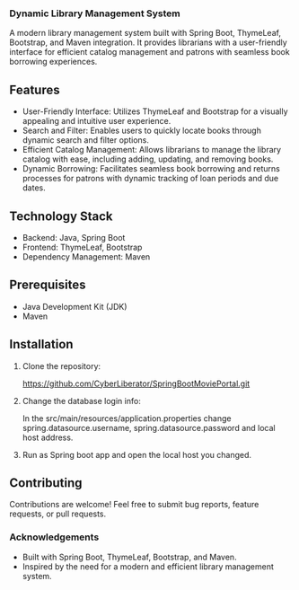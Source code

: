 ### Dynamic Library Management System

A modern library management system built with Spring Boot, ThymeLeaf, Bootstrap, and Maven integration. It provides librarians with a user-friendly interface for efficient catalog management and patrons with seamless book borrowing experiences.

## Features

- User-Friendly Interface: Utilizes ThymeLeaf and Bootstrap for a visually appealing and intuitive user experience.
- Search and Filter: Enables users to quickly locate books through dynamic search and filter options.
- Efficient Catalog Management: Allows librarians to manage the library catalog with ease, including adding, updating, and removing books.
- Dynamic Borrowing: Facilitates seamless book borrowing and returns processes for patrons with dynamic tracking of loan periods and due dates.

## Technology Stack

- Backend: Java, Spring Boot
- Frontend: ThymeLeaf, Bootstrap
- Dependency Management: Maven

## Prerequisites

- Java Development Kit (JDK)
- Maven

## Installation

1. Clone the repository:

  	 https://github.com/CyberLiberator/SpringBootMoviePortal.git

2. Change the database login info:

  	In the src/main/resources/application.properties change spring.datasource.username, spring.datasource.password and local host address.

3. Run as Spring boot app and open the local host you changed.

## Contributing

Contributions are welcome! Feel free to submit bug reports, feature requests, or pull requests.

### Acknowledgements

- Built with Spring Boot, ThymeLeaf, Bootstrap, and Maven.
- Inspired by the need for a modern and efficient library management system.
